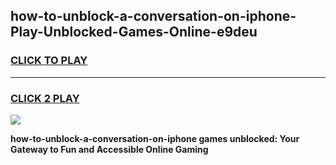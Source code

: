 
## how-to-unblock-a-conversation-on-iphone-Play-Unblocked-Games-Online-e9deu
<h3>
<a href="https://premium76.site?title=how-to-unblock-a-conversation-on-iphone&ref=25A">CLICK TO PLAY</a></h3>
<hr>

<h3>
<a href="https://premium76.site?title=how-to-unblock-a-conversation-on-iphone&ref=25A">CLICK 2 PLAY</a>
  
</h3>

<a href="https://premium76.site?title=how-to-unblock-a-conversation-on-iphone&ref=25A"><img src="https://clearcache.store/games.png"></a>


**how-to-unblock-a-conversation-on-iphone games unblocked: Your Gateway to Fun and Accessible Online Gaming**
